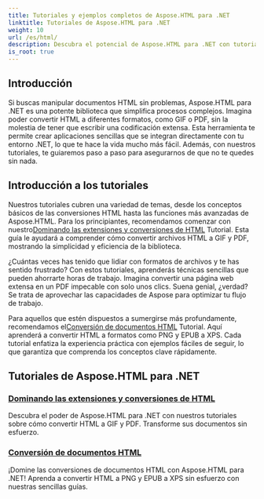 ```yaml
---
title: Tutoriales y ejemplos completos de Aspose.HTML para .NET
linktitle: Tutoriales de Aspose.HTML para .NET
weight: 10
url: /es/html/
description: Descubra el potencial de Aspose.HTML para .NET con tutoriales completos sobre conversiones de documentos y extensiones diseñados tanto para desarrolladores como para entusiastas.
is_root: true
---
```

## Introducción

Si buscas manipular documentos HTML sin problemas, Aspose.HTML para .NET es una potente biblioteca que simplifica procesos complejos. Imagina poder convertir HTML a diferentes formatos, como GIF o PDF, sin la molestia de tener que escribir una codificación extensa. Esta herramienta te permite crear aplicaciones sencillas que se integran directamente con tu entorno .NET, lo que te hace la vida mucho más fácil. Además, con nuestros tutoriales, te guiaremos paso a paso para asegurarnos de que no te quedes sin nada.

## Introducción a los tutoriales

 Nuestros tutoriales cubren una variedad de temas, desde los conceptos básicos de las conversiones HTML hasta las funciones más avanzadas de Aspose.HTML. Para los principiantes, recomendamos comenzar con nuestro[Dominando las extensiones y conversiones de HTML](./mastering-html-extensions-and-conversions/) Tutorial. Esta guía le ayudará a comprender cómo convertir archivos HTML a GIF y PDF, mostrando la simplicidad y eficiencia de la biblioteca. 

¿Cuántas veces has tenido que lidiar con formatos de archivos y te has sentido frustrado? Con estos tutoriales, aprenderás técnicas sencillas que pueden ahorrarte horas de trabajo. Imagina convertir una página web extensa en un PDF impecable con solo unos clics. Suena genial, ¿verdad? Se trata de aprovechar las capacidades de Aspose para optimizar tu flujo de trabajo.

 Para aquellos que estén dispuestos a sumergirse más profundamente, recomendamos el[Conversión de documentos HTML](./converting-html-documents/) Tutorial. Aquí aprenderá a convertir HTML a formatos como PNG y EPUB a XPS. Cada tutorial enfatiza la experiencia práctica con ejemplos fáciles de seguir, lo que garantiza que comprenda los conceptos clave rápidamente. 

## Tutoriales de Aspose.HTML para .NET
### [Dominando las extensiones y conversiones de HTML](./mastering-html-extensions-and-conversions/)
Descubra el poder de Aspose.HTML para .NET con nuestros tutoriales sobre cómo convertir HTML a GIF y PDF. Transforme sus documentos sin esfuerzo.
### [Conversión de documentos HTML](./converting-html-documents/)
¡Domine las conversiones de documentos HTML con Aspose.HTML para .NET! Aprenda a convertir HTML a PNG y EPUB a XPS sin esfuerzo con nuestras sencillas guías.